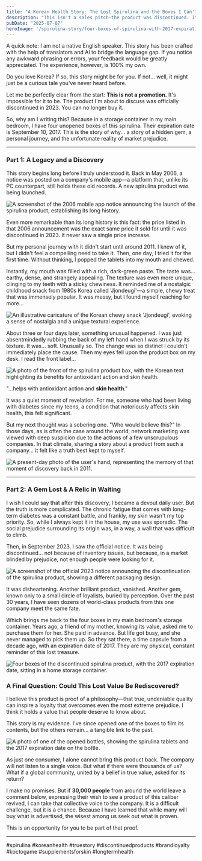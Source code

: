 ```yaml
---
title: "A Korean Health Story: The Lost Spirulina and the Boxes I Can't Throw Away"
description: "This isn't a sales pitch—the product was discontinued. It's a true story about a remarkable Korean spirulina, a personal discovery, and why I still keep four boxes of it, 8 years past their expiration date."
pubDate: "2025-07-07"
heroImage: '/spirulina-story/four-boxes-of-spirulina-with-2017-expiration-date.jpg'
---
```


A quick note: I am not a native English speaker. This story has been crafted with the help of translators and AI to bridge the language gap. If you notice any awkward phrasing or errors, your feedback would be greatly appreciated. The experience, however, is 100% my own.

Do you love Korea? If so, this story might be for you. If not... well, it might just be a curious tale you've never heard before.

Let me be perfectly clear from the start: **This is not a promotion.** It's impossible for it to be. The product I'm about to discuss was officially discontinued in 2023. You can no longer buy it.

So, why am I writing this? Because in a storage container in my main bedroom, I have four unopened boxes of this spirulina. Their expiration date is September 10, 2017. This is the story of why... a story of a hidden gem, a personal journey, and the unfortunate reality of market prejudice.

***

### Part 1: A Legacy and a Discovery

This story begins long before I truly understood it. Back in May 2006, a notice was posted on a company's mobile app—a platform that, unlike its PC counterpart, still holds these old records. A new spirulina product was being launched.

![A screenshot of the 2006 mobile app notice announcing the launch of the spirulina product, establishing its long history.](/spirulina-story/spirulina-2006-launch-announcement.jpg "The 2006 announcement that started it all.")

Even more remarkable than its long history is this fact: the price listed in that 2006 announcement was the exact same price it sold for until it was discontinued in 2023. It never saw a single price increase.

But my personal journey with it didn't start until around 2011. I knew of it, but I didn't feel a compelling need to take it. Then, one day, I tried it for the first time. Without thinking, I popped the tablets into my mouth and chewed.

Instantly, my mouth was filled with a rich, dark-green paste. The taste was... earthy, dense, and strangely appealing. The texture was even more unique, clinging to my teeth with a sticky chewiness. It reminded me of a nostalgic childhood snack from 1980s Korea called 'Jjondeugi'—a simple, chewy treat that was immensely popular. It was messy, but I found myself reaching for more...

![An illustrative caricature of the Korean chewy snack 'Jjondeugi', evoking a sense of nostalgia and a unique textural experience.](/spirulina-story/korean-chewy-snack-jjondeugi.jpg "The unique texture was reminiscent of a nostalgic Korean snack, Jjondeugi.")

About three or four days later, something unusual happened. I was just absentmindedly rubbing the back of my left hand when I was struck by its texture. It was... soft. Unusually so. The change was so distinct I couldn't immediately place the cause. Then my eyes fell upon the product box on my desk. I read the front label...

![A photo of the front of the spirulina product box, with the Korean text highlighting its benefits for antioxidant action and skin health.](/spirulina-story/spirulina-product-face-showing-benefits.jpg "The text on the box pointed to a benefit I was now feeling: 'Helps with skin health.'")

"...helps with antioxidant action and **skin health**."

It was a quiet moment of revelation. For me, someone who had been living with diabetes since my teens, a condition that notoriously affects skin health, this felt significant.

But my next thought was a sobering one. "Who would believe this?" In those days, as is often the case around the world, network marketing was viewed with deep suspicion due to the actions of a few unscrupulous companies. In that climate, sharing a story about a product from such a company... it felt like a truth best kept to myself.

![A present-day photo of the user's hand, representing the memory of that moment of discovery back in 2011.](/spirulina-story/present-day-hand-illustrating-past-discovery.jpg "This is my hand today, but it illustrates the very spot where I first felt that surprising softness back in 2011.")

***

### Part 2: A Gem Lost & A Relic in Waiting

I wish I could say that after this discovery, I became a devout daily user. But the truth is more complicated. The chronic fatigue that comes with long-term diabetes was a constant battle, and frankly, my skin wasn't my top priority. So, while I always kept it in the house, my use was sporadic. The social prejudice surrounding its origin was, in a way, a wall that was difficult to climb.

Then, in September 2023, I saw the official notice. It was being discontinued... not because of inventory issues, but because, in a market blinded by prejudice, not enough people were looking for it.

![A screenshot of the official 2023 notice announcing the discontinuation of the spirulina product, showing a different packaging design.](/spirulina-story/official-discontinuation-notice-2023-with-new-packaging.jpg "The End of an Era: The 2023 discontinuation notice. The packaging had changed, but the quality never did.")

It was disheartening. Another brilliant product, vanished. Another gem, known only to a small circle of loyalists, buried by perception. Over the past 30 years, I have seen dozens of world-class products from this one company meet the same fate.

Which brings me back to the four boxes in my main bedroom's storage container. Years ago, a friend of my mother, knowing its value, asked me to purchase them for her. She paid in advance. But life got busy, and she never managed to pick them up. So they sat there, a time capsule from a decade ago, with an expiration date of 2017. They are my physical, constant reminder of this lost treasure.

![Four boxes of the discontinued spirulina product, with the 2017 expiration date, sitting in a home storage container.](/spirulina-story/four-boxes-of-spirulina-with-2017-expiration-date.jpg "The four boxes, a time capsule of lost value, resting in my storage.")

### A Final Question: Could This Lost Value Be Rediscovered?

I believe this product is proof of a philosophy—that true, undeniable quality can inspire a loyalty that overcomes even the most extreme prejudice. I think it holds a value that people deserve to know about.

This story is my evidence. I've since opened one of the boxes to film its contents, but the others remain... a tangible link to the past.

![A photo of one of the opened bottles, showing the spirulina tablets and the 2017 expiration date on the bottle.](/spirulina-story/unboxed-spirulina-tablets-with-2017-date.jpg "Proof from the past: the tablets and the 2017 date, nearly a decade later.")

As just one consumer, I alone cannot bring this product back. The company will not listen to a single voice. But what if there were thousands of us? What if a global community, united by a belief in true value, asked for its return?

I make no promises. But if **30,000 people** from around the world leave a comment below, expressing their wish to see a product of this caliber revived, I can take that collective voice to the company. It is a difficult challenge, but it is a chance. Because I have learned that while many will buy what is advertised, the wisest among us seek out what is proven.

This is an opportunity for you to be part of that proof.

***
#spirulina #koreanhealth #truestory #discontinuedproducts #brandloyalty #koctogame #supplementsforskin #longtermhealth